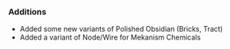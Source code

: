 ### Additions
- Added some new variants of Polished Obsidian (Bricks, Tract)
- Added a variant of Node/Wire for Mekanism Chemicals